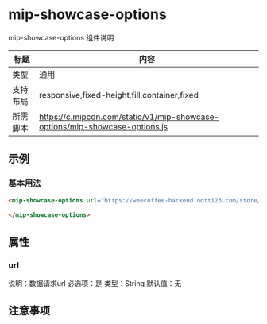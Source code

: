 # mip-showcase-options

mip-showcase-options 组件说明

标题|内容
----|----
类型|通用
支持布局|responsive,fixed-height,fill,container,fixed
所需脚本|https://c.mipcdn.com/static/v1/mip-showcase-options/mip-showcase-options.js

## 示例

### 基本用法
```html
<mip-showcase-options url="https://weecoffee-backend.oott123.com/store/1/product/options">
    
</mip-showcase-options>
```

## 属性

### url

说明：数据请求url
必选项：是
类型：String
默认值：无

## 注意事项

